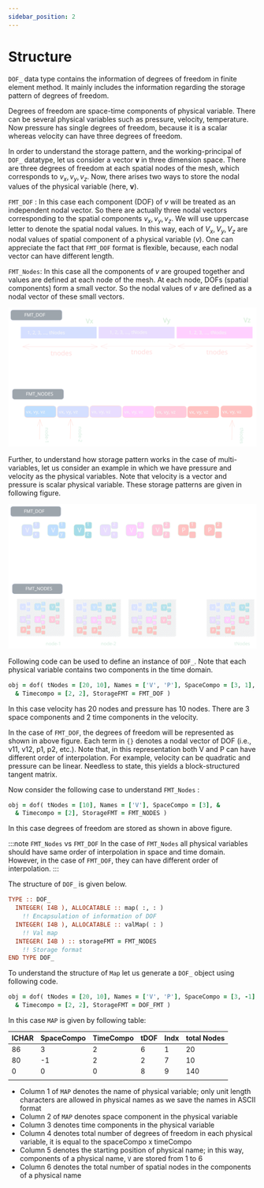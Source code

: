 ```yaml
---
sidebar_position: 2
---
```


# Structure

<!-- markdownlint-disable MD041 MD013 MD033 MD012 -->

`DOF_` data type contains the information of degrees of freedom in finite element method. It mainly includes the information regarding the storage pattern of degrees of freedom.

Degrees of freedom are space-time components of physical variable. There can be several physical variables such as pressure, velocity, temperature. Now pressure has single degrees of freedom, because it is a scalar whereas velocity can have three degrees of freedom.

In order to understand the storage pattern, and the working-principal of `DOF_` datatype, let us consider a vector $\textbf{v}$ in three dimension space. There are three degrees of freedom at each spatial nodes of the mesh, which corresponds to $v_x, v_y, v_z$. Now, there arises two ways to store the nodal values of the physical variable (here, $\textbf{v}$).

`FMT_DOF` : In this case each component (DOF) of $v$ will be treated as an independent nodal vector. So there are actually three nodal vectors corresponding to the spatial components $v_x, v_y, v_z$. We will use uppercase letter to denote the spatial nodal values. In this way, each of $V_x, V_y, V_z$ are nodal values of spatial component of a physical variable ($v$). One can appreciate the fact that `FMT_DOF` format is flexible, because, each nodal vector can have different length.

`FMT_Nodes`: In this case all the components of $v$ are grouped together and values are defined at each node of the mesh. At each node, DOFs (spatial components) form a small vector. So the nodal values of $v$ are defined as a nodal vector of these small vectors.

![DOF1](/img/svg/DOF1.svg)

Further, to understand how storage pattern works in the case of multi-variables, let us consider an example in which we have pressure and velocity as the physical variables. Note that velocity is a vector and pressure is scalar physical variable. These storage patterns are given in following figure.

![DOF2](/img/svg/DOF2.svg)

Following code can be used to define an instance of `DOF_`. Note that each physical variable contains two components in the time domain.

```fortran
obj = dof( tNodes = [20, 10], Names = ['V', 'P'], SpaceCompo = [3, 1], &
  & Timecompo = [2, 2], StorageFMT = FMT_DOF )
```

In this case velocity has 20 nodes and pressure has 10 nodes. There are 3 space components and 2 time components in the velocity.

In the case of `FMT_DOF`, the degrees of freedom will be represented as shown in above figure. Each term in `{}` denotes a nodal vector of DOF (i.e., v11, v12, p1, p2, etc.). Note that, in this representation both V and P can have different order of interpolation. For example, velocity can be quadratic and pressure can be linear. Needless to state, this yields a block-structured tangent matrix.

Now consider the following case to understand `FMT_Nodes` :

```fortran
obj = dof( tNodes = [10], Names = ['V'], SpaceCompo = [3], &
  & Timecompo = [2], StorageFMT = FMT_NODES )
```

In this case degrees of freedom are stored as shown in above figure.

:::note `FMT_Nodes` vs `FMT_DOF`
In the case of `FMT_Nodes` all physical variables should have same order of interpolation in space and time domain. However, in the case of `FMT_DOF`, they can have different order of interpolation.
:::

The structure of `DOF_` is given below.

```fortran
TYPE :: DOF_
  INTEGER( I4B ), ALLOCATABLE :: map( :, : )
    !! Encapsulation of information of DOF
  INTEGER( I4B ), ALLOCATABLE :: valMap( : )
    !! Val map
  INTEGER( I4B ) :: storageFMT = FMT_NODES
    !! Storage format
END TYPE DOF_
```

To understand the structure of `Map` let us generate a `DOF_` object using following code.

```fortran
obj = dof( tNodes = [20, 10], Names = ['V', 'P'], SpaceCompo = [3, -1], &
  & Timecompo = [2, 2], StorageFMT = DOF_FMT )
```

In this case `MAP` is given by following table:

| ICHAR | SpaceCompo | TimeCompo | tDOF | Indx | total Nodes |
| ----- | ---------- | --------- | ---- | ---- | ----------- |
| 86    | 3          | 2         | 6    | 1    | 20          |
| 80    | -1         | 2         | 2    | 7    | 10          |
| 0     | 0          | 0         | 8    | 9    | 140         |
|       |            |           |      |      |             |

- Column 1 of `MAP` denotes the name of physical variable; only unit length characters are allowed in physical names as we save the names in ASCII format
- Column 2 of `MAP` denotes space component in the physical variable
- Column 3 denotes time components in the physical variable
- Column 4 denotes total number of degrees of freedom in each physical variable, it is equal to the spaceCompo x timeCompo
- Column 5 denotes the starting position of physical name; in this way, components of a physical name, `V` are stored from 1 to 6
- Column 6 denotes the total number of spatial nodes in the components of a physical name

